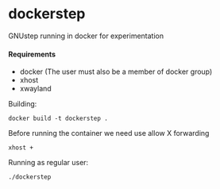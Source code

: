 # dockerstep
GNUstep running in docker for experimentation

#### Requirements

* docker (The user must also be a member of docker group)
* xhost
* xwayland

Building:
```
docker build -t dockerstep .
```
Before running the container we need use allow X forwarding

```
xhost +
````

Running as regular user:

```
./dockerstep
```
